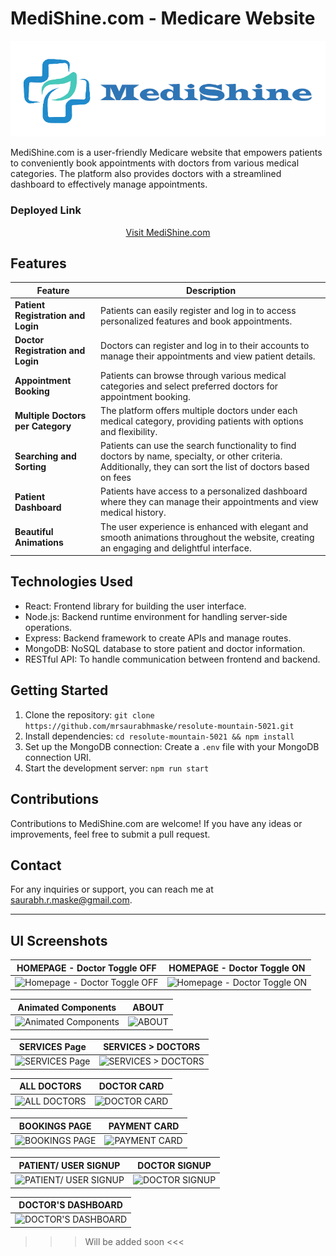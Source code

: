 # MediShine.com - Medicare Website

<div align="center">
  <img src="./src/Images/logox.png" alt="MediShine.com Logo">
</div>

MediShine.com is a user-friendly Medicare website that empowers patients to conveniently book appointments with doctors from various medical categories. The platform also provides doctors with a streamlined dashboard to effectively manage appointments.

### Deployed Link

<div align="center">
  <a href="https://medshine.vercel.app">Visit MediShine.com</a>
</div>

## Features

| Feature                           | Description                                                                                      |
|-----------------------------------|--------------------------------------------------------------------------------------------------|
| **Patient Registration and Login**| Patients can easily register and log in to access personalized features and book appointments. |
| **Doctor Registration and Login** | Doctors can register and log in to their accounts to manage their appointments and view patient details. |
| **Appointment Booking**           | Patients can browse through various medical categories and select preferred doctors for appointment booking. |
| **Multiple Doctors per Category** | The platform offers multiple doctors under each medical category, providing patients with options and flexibility. |
| **Searching and Sorting**         | Patients can use the search functionality to find doctors by name, specialty, or other criteria. Additionally, they can sort the list of doctors based on fees|
| **Patient Dashboard**             | Patients have access to a personalized dashboard where they can manage their appointments and view medical history. |
| **Beautiful Animations**          | The user experience is enhanced with elegant and smooth animations throughout the website, creating an engaging and delightful interface. |

## Technologies Used

- React: Frontend library for building the user interface.
- Node.js: Backend runtime environment for handling server-side operations.
- Express: Backend framework to create APIs and manage routes.
- MongoDB: NoSQL database to store patient and doctor information.
- RESTful API: To handle communication between frontend and backend.

## Getting Started

1. Clone the repository: `git clone https://github.com/mrsaurabhmaske/resolute-mountain-5021.git`
2. Install dependencies: `cd resolute-mountain-5021 && npm install`
3. Set up the MongoDB connection: Create a `.env` file with your MongoDB connection URI.
4. Start the development server: `npm run start`

## Contributions

Contributions to MediShine.com are welcome! If you have any ideas or improvements, feel free to submit a pull request.

## Contact

For any inquiries or support, you can reach me at [saurabh.r.maske@gmail.com](mailto:saurabh.r.maske@gmail.com).

---

## UI Screenshots

|  HOMEPAGE - Doctor Toggle OFF |  HOMEPAGE - Doctor Toggle ON |
|:-----------------------------:|:---------------------------:|
| ![Homepage - Doctor Toggle OFF](https://example.com/medishine/homepage_doctor_toggle_off.png) | ![Homepage - Doctor Toggle ON](https://example.com/medishine/homepage_doctor_toggle_on.png) |

| Animated Components | ABOUT |
|:-------------------:|:-----:|
| ![Animated Components](https://example.com/medishine/animated_components.gif) | ![ABOUT](https://example.com/medishine/about.png) |

| SERVICES Page | SERVICES > DOCTORS |
|:-------------:|:------------------:|
| ![SERVICES Page](https://example.com/medishine/services.png) | ![SERVICES > DOCTORS](https://example.com/medishine/services_doctors.png) |

| ALL DOCTORS | DOCTOR CARD |
|:-----------:|:-----------:|
| ![ALL DOCTORS](https://example.com/medishine/all_doctors.png) | ![DOCTOR CARD](https://example.com/medishine/doctor_card.png) |

| BOOKINGS PAGE | PAYMENT CARD |
|:-------------:|:------------:|
| ![BOOKINGS PAGE](https://example.com/medishine/bookings_page.png) | ![PAYMENT CARD](https://example.com/medishine/payment_card.png) |

| PATIENT/ USER SIGNUP | DOCTOR SIGNUP |
|:-------------------:|:-------------:|
| ![PATIENT/ USER SIGNUP](https://example.com/medishine/patient_signup.png) | ![DOCTOR SIGNUP](https://example.com/medishine/doctor_signup.png) |

| DOCTOR'S DASHBOARD |
|:------------------:|
| ![DOCTOR'S DASHBOARD](https://example.com/medishine/doctor_dashboard.png) |

>>> Will be added soon <<<
